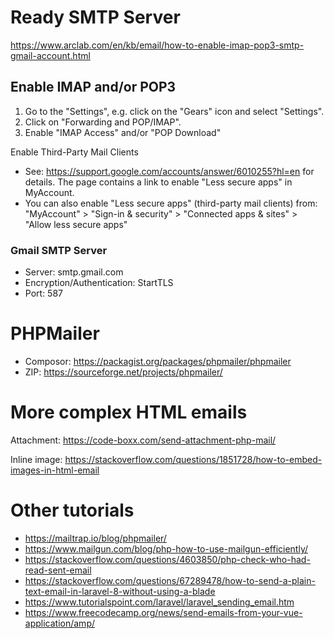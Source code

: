 # Ready SMTP Server

https://www.arclab.com/en/kb/email/how-to-enable-imap-pop3-smtp-gmail-account.html

## Enable IMAP and/or POP3

1. Go to the "Settings", e.g. click on the "Gears" icon and select "Settings".
2. Click on "Forwarding and POP/IMAP".
3. Enable "IMAP Access" and/or "POP Download"

Enable Third-Party Mail Clients

- See: https://support.google.com/accounts/answer/6010255?hl=en for details.
The page contains a link to enable "Less secure apps" in MyAccount.
- You can also enable "Less secure apps" (third-party mail clients) from:
"MyAccount" > "Sign-in & security" > "Connected apps & sites" > "Allow less secure apps"

### Gmail SMTP Server

- Server: smtp.gmail.com
- Encryption/Authentication: StartTLS
- Port: 587

# PHPMailer

- Composor: https://packagist.org/packages/phpmailer/phpmailer
- ZIP: https://sourceforge.net/projects/phpmailer/

# More complex HTML emails

Attachment: https://code-boxx.com/send-attachment-php-mail/

Inline image: https://stackoverflow.com/questions/1851728/how-to-embed-images-in-html-email

# Other tutorials

- https://mailtrap.io/blog/phpmailer/
- https://www.mailgun.com/blog/php-how-to-use-mailgun-efficiently/
- https://stackoverflow.com/questions/4603850/php-check-who-had-read-sent-email
- https://stackoverflow.com/questions/67289478/how-to-send-a-plain-text-email-in-laravel-8-without-using-a-blade
- https://www.tutorialspoint.com/laravel/laravel_sending_email.htm
- https://www.freecodecamp.org/news/send-emails-from-your-vue-application/amp/
